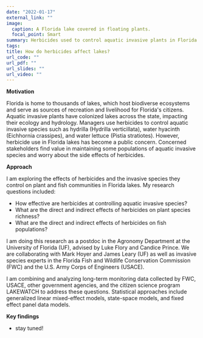 ```yaml
---
date: "2022-01-17"
external_link: ""
image:
  caption: A Florida lake covered in floating plants.
  focal_point: Smart
summary: Herbicides used to control aquatic invasive plants in Florida's lakes may have both positive and negative impacts on native communities.
tags:
title: How do herbicides affect lakes?
url_code: ""
url_pdf: ""
url_slides: ""
url_video: ""
---
```

**Motivation**

Florida is home to thousands of lakes, which host biodiverse ecosystems and serve as sources of recreation and livelihood for Florida's citizens. Aquatic invasive plants have colonized lakes across the state, impacting their ecology and hydrology. Managers use herbicides to control aquatic invasive species such as hydrilla (Hydrilla verticillata), water hyacinth (Eichhornia crassipes), and water lettuce (Pistia stratiotes). However, herbicide use in Florida lakes has become a public concern. Concerned stakeholders find value in maintaining some populations of aquatic invasive species and worry about the side effects of herbicides.

**Approach**

I am exploring the effects of herbicides and the invasive species they control on plant and fish communities in Florida lakes. My research questions included:
- How effective are herbicides at controlling aquatic invasive species?
- What are the direct and indirect effects of herbicides on plant species richness?
- What are the direct and indirect effects of herbicides on fish populations?

I am doing this research as a postdoc in the Agronomy Department at the University of Florida (UF), advised by Luke Flory and Candice Prince. We are collaborating with Mark Hoyer and James Leary (UF) as well as invasive species experts in the Florida Fish and Wildlife Conservation Commission (FWC) and the U.S. Army Corps of Engineers (USACE).
 
I am combining and analyzing long-term monitoring data collected by FWC, USACE, other government agencies, and the citizen science program LAKEWATCH to address these questions. Statistical approaches include generalized linear mixed-effect models, state-space models, and fixed effect panel data models.

**Key findings**
- stay tuned!